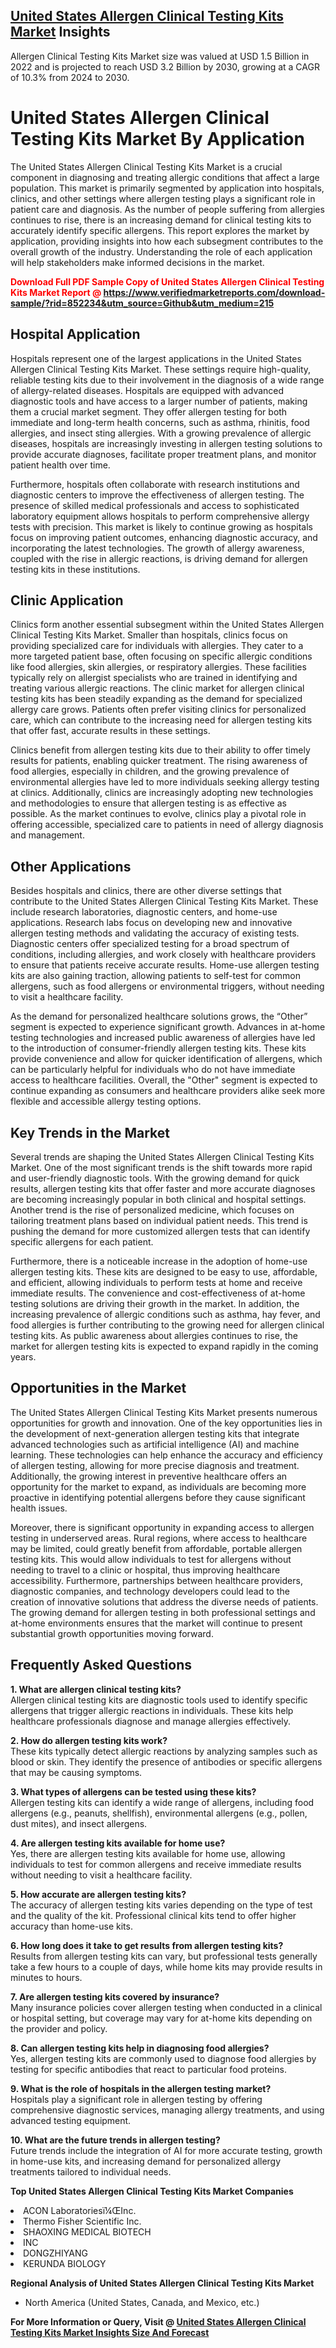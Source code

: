 <h2><a href="https://www.verifiedmarketreports.com/download-sample/?rid=852234&amp;utm_source=Github&amp;utm_medium=215" target="_blank">United States Allergen Clinical Testing Kits Market</a> Insights</h2><p>Allergen Clinical Testing Kits Market size was valued at USD 1.5 Billion in 2022 and is projected to reach USD 3.2 Billion by 2030, growing at a CAGR of 10.3% from 2024 to 2030.</p><p><h1>United States Allergen Clinical Testing Kits Market By Application</h1> <p>The United States Allergen Clinical Testing Kits Market is a crucial component in diagnosing and treating allergic conditions that affect a large population. This market is primarily segmented by application into hospitals, clinics, and other settings where allergen testing plays a significant role in patient care and diagnosis. As the number of people suffering from allergies continues to rise, there is an increasing demand for clinical testing kits to accurately identify specific allergens. This report explores the market by application, providing insights into how each subsegment contributes to the overall growth of the industry. Understanding the role of each application will help stakeholders make informed decisions in the market. <strong><p><span class=""><span style="color: #ff0000;"><strong>Download Full PDF Sample Copy of United States Allergen Clinical Testing Kits Market Report</strong> @ </span><a href="https://www.verifiedmarketreports.com/download-sample/?rid=852234&amp;utm_source=Github&amp;utm_medium=215" target="_blank">https://www.verifiedmarketreports.com/download-sample/?rid=852234&amp;utm_source=Github&amp;utm_medium=215</a></span></p></strong></p> <h2>Hospital Application</h2> <p>Hospitals represent one of the largest applications in the United States Allergen Clinical Testing Kits Market. These settings require high-quality, reliable testing kits due to their involvement in the diagnosis of a wide range of allergy-related diseases. Hospitals are equipped with advanced diagnostic tools and have access to a larger number of patients, making them a crucial market segment. They offer allergen testing for both immediate and long-term health concerns, such as asthma, rhinitis, food allergies, and insect sting allergies. With a growing prevalence of allergic diseases, hospitals are increasingly investing in allergen testing solutions to provide accurate diagnoses, facilitate proper treatment plans, and monitor patient health over time. <p>Furthermore, hospitals often collaborate with research institutions and diagnostic centers to improve the effectiveness of allergen testing. The presence of skilled medical professionals and access to sophisticated laboratory equipment allows hospitals to perform comprehensive allergy tests with precision. This market is likely to continue growing as hospitals focus on improving patient outcomes, enhancing diagnostic accuracy, and incorporating the latest technologies. The growth of allergy awareness, coupled with the rise in allergic reactions, is driving demand for allergen testing kits in these institutions.</p> <h2>Clinic Application</h2> <p>Clinics form another essential subsegment within the United States Allergen Clinical Testing Kits Market. Smaller than hospitals, clinics focus on providing specialized care for individuals with allergies. They cater to a more targeted patient base, often focusing on specific allergic conditions like food allergies, skin allergies, or respiratory allergies. These facilities typically rely on allergist specialists who are trained in identifying and treating various allergic reactions. The clinic market for allergen clinical testing kits has been steadily expanding as the demand for specialized allergy care grows. Patients often prefer visiting clinics for personalized care, which can contribute to the increasing need for allergen testing kits that offer fast, accurate results in these settings. <p>Clinics benefit from allergen testing kits due to their ability to offer timely results for patients, enabling quicker treatment. The rising awareness of food allergies, especially in children, and the growing prevalence of environmental allergies have led to more individuals seeking allergy testing at clinics. Additionally, clinics are increasingly adopting new technologies and methodologies to ensure that allergen testing is as effective as possible. As the market continues to evolve, clinics play a pivotal role in offering accessible, specialized care to patients in need of allergy diagnosis and management.</p> <h2>Other Applications</h2> <p>Besides hospitals and clinics, there are other diverse settings that contribute to the United States Allergen Clinical Testing Kits Market. These include research laboratories, diagnostic centers, and home-use applications. Research labs focus on developing new and innovative allergen testing methods and validating the accuracy of existing tests. Diagnostic centers offer specialized testing for a broad spectrum of conditions, including allergies, and work closely with healthcare providers to ensure that patients receive accurate results. Home-use allergen testing kits are also gaining traction, allowing patients to self-test for common allergens, such as food allergens or environmental triggers, without needing to visit a healthcare facility. <p>As the demand for personalized healthcare solutions grows, the “Other” segment is expected to experience significant growth. Advances in at-home testing technologies and increased public awareness of allergies have led to the introduction of consumer-friendly allergen testing kits. These kits provide convenience and allow for quicker identification of allergens, which can be particularly helpful for individuals who do not have immediate access to healthcare facilities. Overall, the "Other" segment is expected to continue expanding as consumers and healthcare providers alike seek more flexible and accessible allergy testing options.</p> <h2>Key Trends in the Market</h2> <p>Several trends are shaping the United States Allergen Clinical Testing Kits Market. One of the most significant trends is the shift towards more rapid and user-friendly diagnostic tools. With the growing demand for quick results, allergen testing kits that offer faster and more accurate diagnoses are becoming increasingly popular in both clinical and hospital settings. Another trend is the rise of personalized medicine, which focuses on tailoring treatment plans based on individual patient needs. This trend is pushing the demand for more customized allergen tests that can identify specific allergens for each patient. <p>Furthermore, there is a noticeable increase in the adoption of home-use allergen testing kits. These kits are designed to be easy to use, affordable, and efficient, allowing individuals to perform tests at home and receive immediate results. The convenience and cost-effectiveness of at-home testing solutions are driving their growth in the market. In addition, the increasing prevalence of allergic conditions such as asthma, hay fever, and food allergies is further contributing to the growing need for allergen clinical testing kits. As public awareness about allergies continues to rise, the market for allergen testing kits is expected to expand rapidly in the coming years.</p> <h2>Opportunities in the Market</h2> <p>The United States Allergen Clinical Testing Kits Market presents numerous opportunities for growth and innovation. One of the key opportunities lies in the development of next-generation allergen testing kits that integrate advanced technologies such as artificial intelligence (AI) and machine learning. These technologies can help enhance the accuracy and efficiency of allergen testing, allowing for more precise diagnosis and treatment. Additionally, the growing interest in preventive healthcare offers an opportunity for the market to expand, as individuals are becoming more proactive in identifying potential allergens before they cause significant health issues. <p>Moreover, there is significant opportunity in expanding access to allergen testing in underserved areas. Rural regions, where access to healthcare may be limited, could greatly benefit from affordable, portable allergen testing kits. This would allow individuals to test for allergens without needing to travel to a clinic or hospital, thus improving healthcare accessibility. Furthermore, partnerships between healthcare providers, diagnostic companies, and technology developers could lead to the creation of innovative solutions that address the diverse needs of patients. The growing demand for allergen testing in both professional settings and at-home environments ensures that the market will continue to present substantial growth opportunities moving forward.</p> <h2>Frequently Asked Questions</h2> <p><strong>1. What are allergen clinical testing kits?</strong><br>Allergen clinical testing kits are diagnostic tools used to identify specific allergens that trigger allergic reactions in individuals. These kits help healthcare professionals diagnose and manage allergies effectively.</p> <p><strong>2. How do allergen testing kits work?</strong><br>These kits typically detect allergic reactions by analyzing samples such as blood or skin. They identify the presence of antibodies or specific allergens that may be causing symptoms.</p> <p><strong>3. What types of allergens can be tested using these kits?</strong><br>Allergen testing kits can identify a wide range of allergens, including food allergens (e.g., peanuts, shellfish), environmental allergens (e.g., pollen, dust mites), and insect allergens.</p> <p><strong>4. Are allergen testing kits available for home use?</strong><br>Yes, there are allergen testing kits available for home use, allowing individuals to test for common allergens and receive immediate results without needing to visit a healthcare facility.</p> <p><strong>5. How accurate are allergen testing kits?</strong><br>The accuracy of allergen testing kits varies depending on the type of test and the quality of the kit. Professional clinical kits tend to offer higher accuracy than home-use kits.</p> <p><strong>6. How long does it take to get results from allergen testing kits?</strong><br>Results from allergen testing kits can vary, but professional tests generally take a few hours to a couple of days, while home kits may provide results in minutes to hours.</p> <p><strong>7. Are allergen testing kits covered by insurance?</strong><br>Many insurance policies cover allergen testing when conducted in a clinical or hospital setting, but coverage may vary for at-home kits depending on the provider and policy.</p> <p><strong>8. Can allergen testing kits help in diagnosing food allergies?</strong><br>Yes, allergen testing kits are commonly used to diagnose food allergies by testing for specific antibodies that react to particular food proteins.</p> <p><strong>9. What is the role of hospitals in the allergen testing market?</strong><br>Hospitals play a significant role in allergen testing by offering comprehensive diagnostic services, managing allergy treatments, and using advanced testing equipment.</p> <p><strong>10. What are the future trends in allergen testing?</strong><br>Future trends include the integration of AI for more accurate testing, growth in home-use kits, and increasing demand for personalized allergy treatments tailored to individual needs.</p> </p><p><strong>Top United States Allergen Clinical Testing Kits Market Companies</strong></p><div data-test-id=""><p><li>ACON Laboratoriesï¼ŒInc.</li><li> Thermo Fisher Scientific Inc.</li><li> SHAOXING MEDICAL BIOTECH</li><li> INC</li><li> DONGZHIYANG</li><li> KERUNDA BIOLOGY</li></p><div><strong>Regional Analysis of&nbsp;United States Allergen Clinical Testing Kits Market</strong></div><ul><li dir="ltr"><p dir="ltr">North America&nbsp;(United States, Canada, and Mexico, etc.)</p></li></ul><p><strong>For More Information or Query, Visit @&nbsp;</strong><strong><a href="https://www.verifiedmarketreports.com/product/allergen-clinical-testing-kits-market/?utm_source=Github&amp;utm_medium=215" target="_blank">United States Allergen Clinical Testing Kits Market Insights Size And Forecast</a></strong></p></div>
